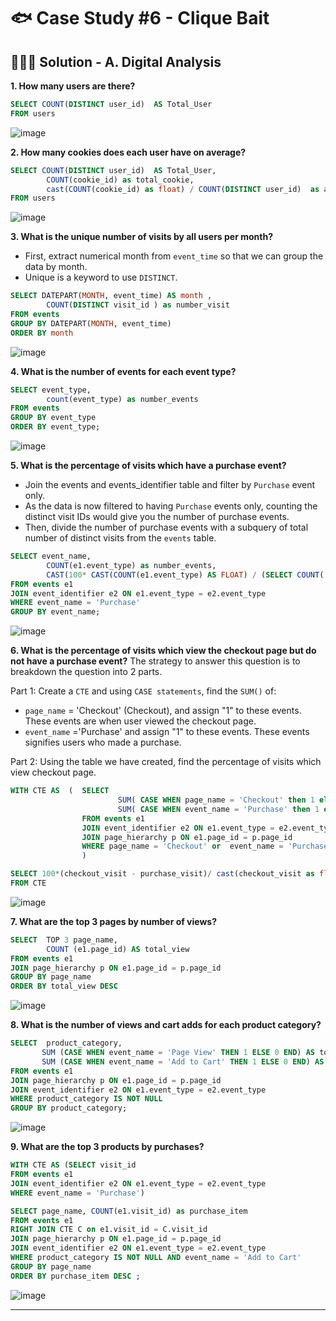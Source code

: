 # 🐟 Case Study #6 - Clique Bait

## 👩🏻‍💻 Solution - A. Digital Analysis

**1. How many users are there?**

````sql
SELECT COUNT(DISTINCT user_id)  AS Total_User 
FROM users 
````

![image](https://user-images.githubusercontent.com/101379141/197101422-886c3d1a-da6e-4e06-86b4-a277f150c2d8.png)

**2. How many cookies does each user have on average?**

````sql
SELECT COUNT(DISTINCT user_id)  AS Total_User,
        COUNT(cookie_id) as total_cookie,
        cast(COUNT(cookie_id) as float) / COUNT(DISTINCT user_id)  as average_cookie
FROM users 
````

![image](https://user-images.githubusercontent.com/101379141/197101610-555e3807-4f4d-4a49-b7b4-c97720752551.png)

**3. What is the unique number of visits by all users per month?**
- First, extract numerical month from `event_time` so that we can group the data by month.
- Unique is a keyword to use `DISTINCT`.

````sql
SELECT DATEPART(MONTH, event_time) AS month ,
        COUNT(DISTINCT visit_id ) as number_visit
FROM events
GROUP BY DATEPART(MONTH, event_time)
ORDER BY month
````

![image](https://user-images.githubusercontent.com/101379141/197101708-7c643a7b-ea33-4164-ad63-2ac9ea023b25.png)

**4. What is the number of events for each event type?**

````sql
SELECT event_type,
        count(event_type) as number_events
FROM events
GROUP BY event_type 
ORDER BY event_type;
````

![image](https://user-images.githubusercontent.com/101379141/197101756-7afab09d-a239-46f1-9afa-8490b42d45d3.png)

**5. What is the percentage of visits which have a purchase event?**
- Join the events and events_identifier table and filter by `Purchase` event only. 
- As the data is now filtered to having `Purchase` events only, counting the distinct visit IDs would give you the number of purchase events.
- Then, divide the number of purchase events with a subquery of total number of distinct visits from the `events` table.

````sql
SELECT event_name, 
        COUNT(e1.event_type) as number_events,
        CAST(100* CAST(COUNT(e1.event_type) AS FLOAT) / (SELECT COUNT( DISTINCT VISIT_ID) FROM events) AS DECIMAL(10,2)) AS Percent_visit
FROM events e1
JOIN event_identifier e2 ON e1.event_type = e2.event_type
WHERE event_name = 'Purchase'
GROUP BY event_name;
````

![image](https://user-images.githubusercontent.com/101379141/197101880-4746d94b-8766-4126-9bd3-d3042f858156.png)

**6. What is the percentage of visits which view the checkout page but do not have a purchase event?**
The strategy to answer this question is to breakdown the question into 2 parts.

Part 1: Create a `CTE` and using `CASE statements`, find the `SUM()` of:
- `page_name` = 'Checkout' (Checkout), and assign "1" to these events. These events are when user viewed the checkout page.
- `event_name` ='Purchase' and assign "1" to these events. These events signifies users who made a purchase.


Part 2: Using the table we have created, find the percentage of visits which view checkout page.

````sql
WITH CTE AS  (  SELECT 
                        SUM( CASE WHEN page_name = 'Checkout' then 1 else 0 end ) AS checkout_visit,
                        SUM( CASE WHEN event_name = 'Purchase' then 1 else 0 end ) as purchase_visit
                FROM events e1
                JOIN event_identifier e2 ON e1.event_type = e2.event_type
                JOIN page_hierarchy p ON e1.page_id = p.page_id
                WHERE page_name = 'Checkout' or  event_name = 'Purchase'
                )

SELECT 100*(checkout_visit - purchase_visit)/ cast(checkout_visit as float) as percent_not_purchase
FROM CTE 

````

![image](https://user-images.githubusercontent.com/101379141/197102260-32a165a1-34a5-48fe-9538-8f4d7fb82e98.png)

**7. What are the top 3 pages by number of views?**

````sql
SELECT  TOP 3 page_name, 
        COUNT (e1.page_id) AS total_view
FROM events e1 
JOIN page_hierarchy p ON e1.page_id = p.page_id
GROUP BY page_name
ORDER BY total_view DESC
````
![image](https://user-images.githubusercontent.com/101379141/197102364-c76ca704-b923-4724-a55f-96a5274acb30.png)


**8. What is the number of views and cart adds for each product category?**

````sql
SELECT  product_category, 
       SUM (CASE WHEN event_name = 'Page View' THEN 1 ELSE 0 END) AS total_view, 
       SUM (CASE WHEN event_name = 'Add to Cart' THEN 1 ELSE 0 END) AS add_cart
FROM events e1 
JOIN page_hierarchy p ON e1.page_id = p.page_id
JOIN event_identifier e2 ON e1.event_type = e2.event_type
WHERE product_category IS NOT NULL 
GROUP BY product_category;

````

![image](https://user-images.githubusercontent.com/101379141/197102414-7da76616-e197-41d6-9626-58a577f2c1b9.png)

**9. What are the top 3 products by purchases?**

````sql
WITH CTE AS (SELECT visit_id
FROM events e1 
JOIN event_identifier e2 ON e1.event_type = e2.event_type
WHERE event_name = 'Purchase')

SELECT page_name, COUNT(e1.visit_id) as purchase_item
FROM events e1
RIGHT JOIN CTE C on e1.visit_id = C.visit_id
JOIN page_hierarchy p ON e1.page_id = p.page_id
JOIN event_identifier e2 ON e1.event_type = e2.event_type
WHERE product_category IS NOT NULL AND event_name = 'Add to Cart'
GROUP BY page_name
ORDER BY purchase_item DESC ;
````
![image](https://user-images.githubusercontent.com/101379141/197102489-d6fd6643-5535-4302-90a7-67801abc6b33.png)

***

